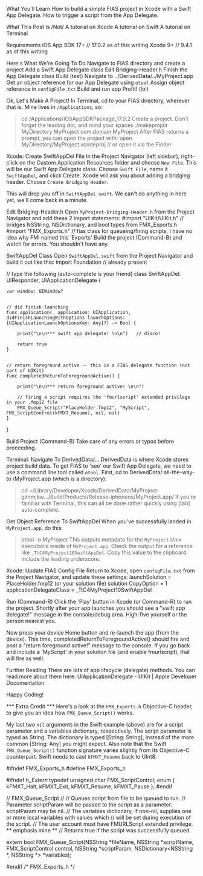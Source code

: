 What You'll Learn
How to build a simple FIAS project in Xcode with a Swift App Delegate.
How to trigger a script from the App Delegate.
 
What This Post Is /Not/
A tutorial on Xcode
A tutorial on Swift
A tutorial on Terminal
 
Requirements
iOS App SDK 17+  // 17.0.2 as of this writing
Xcode 9+         //  9.4.1 as of this writing
 
Here's What We're Going To Do
Navigate to FIAS directory and create a project
Add a Swift App Delegate class
Edit Bridging-Header.h
Finish the App Delegate class
Build (test)
Navigate to ../DerivedData/../MyProject.app
Get an object reference for our App Delegate using `otool`
Assign object reference in `configFile.txt`
Build and run app
Profit! (lol)
 
 
 
Ok, Let's Make A Project!
In Terminal, cd to your FIAS directory, wherever that is. Mine lives in `/Applications`, so:
> cd /Applications/iOSAppSDKPackage_17.0.2
Create a project. Don't forget the leading dot, and mind your spaces
> ./makeprojdir MyDirectory MyProject com.domain.MyProject
After FIAS returns a prompt, you can open the project with:
> open MyDirectory/MyProject.xcodeproj   // or open it via the Finder
 
 
 
Xcode: Create SwiftAppDel File
In the Project Navigator (left sidebar), right-click on the Custom Application Resources folder and choose `New File`. This will be our Swift App Delegate class. Choose `Swift File`, name it `SwiftAppDel`, and click Create. Xcode will ask you about adding a bridging header. Choose `Create Bridging Header`.
 
This will drop you off in `SwiftAppDel.swift`. We can't do anything in here yet, we'll come back in a minute.
 
 
 
Edit Bridging-Header.h
Open `MyProject-Bridging-Header.h` from the Project Navigator and add these 2 import statements:
#import "UIKit/UIKit.h"   // bridges NSString, NSDictionary, and bool types from FMX_Exports.h
#import "FMX_Exports.h"   // fias class for queueing/firing scripts, I have no idea why FMI named this 'Exports'
Build the project (Command-B) and watch for errors. You shouldn't have any.
 
 
 
SwiftAppDel Class
Open `SwiftAppDel.swift` from the Project Navigator and build it out like this:
import Foundation   // already present
 
 
// type the following (auto-complete is your friend)
class SwiftAppDel: UIResponder, UIApplicationDelegate {
   
    var window: UIWindow?
 
 
    // did finish launching
    func application(_ application: UIApplication, didFinishLaunchingWithOptions launchOptions: [UIApplicationLaunchOptionsKey: Any]?) -> Bool {
       
        print("\n\n*** swift app delegate! \n\n")   // disco!
 
        return true
    }
 
 
    // return foreground active -- this is a FIAS delegate function (not part of UIKit)
    func completedReturnToForegroundActive() {
 
        print("\n\n*** return foreground active! \n\n")
 
        // firing a script requires the 'fmurlscript' extended privilege in your .fmp12 file
        FMX_Queue_Script("PlaceHolder.fmp12", "MyScript", FMX_ScriptControl(kFMXT_Resume), nil, nil) 
    }
}
 
 
 
 
Build Project (Command-B)
Take care of any errors or typos before proceeding.
 
 
 
Terminal: Navigate To DerivedData/...
DerivedData is where Xcode stores project build data. To get FIAS to 'see' our Swift App Delegate, we need to use a command line tool called `otool`. First, cd to DerivedData/ all-the-way-to /MyProject.app (which is a directory):
> cd ~/Library/Developer/Xcode/DerivedData/MyProject-gznmjbw.../Build/Products/Release-iphoneos/MyProject.app/
If you're familiar with Terminal, this can all be done rather quickly using [tab] auto-complete.
 
 
 
Get Object Reference To SwiftAppDel
When you've successfully landed in `MyProject.app`, do this:
> otool -o MyProject
This outputs metadata for the `MyProject` Unix executable inside of `MyProject.app`. Check the output for a reference like `_TtC4MyProject10SwiftAppDel`. Copy this value to the clipboard. Include the leading underscore.
 
 
 
Xcode: Update FIAS Config File
Return to Xcode, open `configFile.txt` from the Project Navigator, and update these settings:
launchSolution           = PlaceHolder.fmp12 (or your solution file)
solution CopyOption      = 1
applicationDelegateClass = _TtC4MyProject10SwiftAppDel
 
 
Run (Command-R)
Click the 'Play' button in Xcode (or Command-R) to run the project. Shortly after your app launches you should see a "swift app delegate!" message in the console/debug area. High-five yourself or the person nearest you.
 
Now press your device Home button and re-launch the app (from the device). This time, completedReturnToForegroundActive() should fire and post a "return foreground active!" message to the console. If you go back and include a 'MyScript' in your solution file (and enable fmurlscript), that will fire as well.
 
 
 
Further Reading
There are lots of app lifecycle (delegate) methods. You can read more about them here:
UIApplicationDelegate - UIKit | Apple Developer Documentation
 
 
 
 
Happy Coding! 
 
 
 
*** Extra Credit ***
Here's a look at the `FMX_Exports.h` Objective-C header, to give you an idea how `FMX_Queue_Script()` works.
 
My last two `nil` arguments in the Swift example (above) are for a script parameter and a variables dictionary, respectively. The script parameter is typed as String. The dictionary is typed [String: String], instead of the more common [String: Any] you might expect. Also note that the Swift `FMX_Queue_Script()` function signature varies slightly from its Objective-C counterpart. Swift needs to cast `kFMXT_Resume` back to UInt8.
 
#ifndef FMX_Exports_h
#define FMX_Exports_h
 
#ifndef _h_Extern_
typedef unsigned char  FMX_ScriptControl;
enum
{
    kFMXT_Halt,
    kFMXT_Exit,
    kFMXT_Resume,
    kFMXT_Pause
};
#endif
 
// FMX_Queue_Script
//
// Queues script <scriptName> from file <fileName> to be queued to run.
// Parameter scriptParam will be passed to the script as a parameter.  scriptParam may be nil.
// The variables dictionary, if non-nil, supplies one or more local variables with values which
// will be set during execution of the script.
// The user account must have FMURLScript extended privilege. ** emphasis mine **
// Returns true if the script was successfully queued.
 
extern bool FMX_Queue_Script(NSString *fileName, NSString *scriptName, FMX_ScriptControl control, NSString *scriptParam, NSDictionary<NSString *, NSString *> *variables);
 
#endif /* FMX_Exports_h */
 
